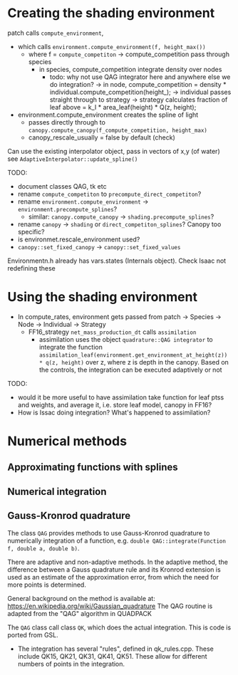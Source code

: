 # Creating the shading environment

patch calls `compute_environment`, 
  - which calls `environment.compute_environment(f, height_max())`
    - where f = `compute_competiton` 
      -> compute_competition pass through species 
        - in species, compute_competition integrate density over nodes
          - todo: why not use QAG integrator here and anywhere else we do integration?
          -> in node, compute_competition = density * individual.compute_competition(height_); 
            -> individual passes straight through to strategy
              -> strategy calculates fraction of leaf above = k_I * area_leaf(height) * Q(z, height);
  - environment.compute_environment creates the spline of light
    - passes directly through to `canopy.compute_canopy(f_compute_competition, height_max)`
    - canopy_rescale_usually = false by default (check)

Can use the existing interpolator object, pass in vectors of x,y (of water)
see `AdaptiveInterpolator::update_spline()`

TODO:
- document classes QAG, tk etc
- rename `compute_competiton` to `precompute_direct_competiton`?
- rename `environment.compute_environment` ->  `environment.precompute_splines`?
  - similar: `canopy.compute_canopy` -> `shading.precompute_splines`?
- rename `canopy` -> `shading` or `direct_competiton_splines`? Canopy too specific?
- is environmet.rescale_environment used?
- `canopy::set_fixed_canopy` -> `canopy::set_fixed_values`

Environmentn.h already has vars.states (Internals object). Check Isaac not redefining these

# Using the shading environment

- In compute_rates, environment gets passed from patch -> Species -> Node -> Individual -> Strategy
  - FF16_strategy `net_mass_production_dt` calls `assimilation`
    - assimilation uses the object `quadrature::QAG integrator` to integrate the function `assimilation_leaf(environment.get_environment_at_height(z)) * q(z, height)` over z, where z is depth in the canopy. Based on the controls, the integration can be executed adaptively or not

TODO:

- would it be more useful to have assimilation take function for leaf ptss and weights, and average it, i.e. store leaf model, canopy in FF16? 
- How is Issac doing integration? What's happened to assimilation?


# Numerical methods

## Approximating functions with splines

## Numerical integration

## Gauss-Kronrod quadrature

The class `QAG` provides methods to use Gauss-Kronrod quadrature to numerically integration of a function, e.g. `double QAG::integrate(Function f, double a, double b)`. 

There are adaptive and non-adaptive methods. In the adaptive method, the difference between a Gauss quadrature rule and its Kronrod extension is used as an estimate of the approximation error, from which the need for more points is determined.

General background on the method is available at: https://en.wikipedia.org/wiki/Gaussian_quadrature
The QAG routine is adapted from the "QAG" algorithm in QUADPACK

The `QAG` class call class `QK`, which does the actual integration. This is code is ported from GSL.

- The integration has several "rules", defined in qk_rules.cpp. These include QK15, QK21, QK31, QK41, QK51. These allow for different numbers of points in the integration.





